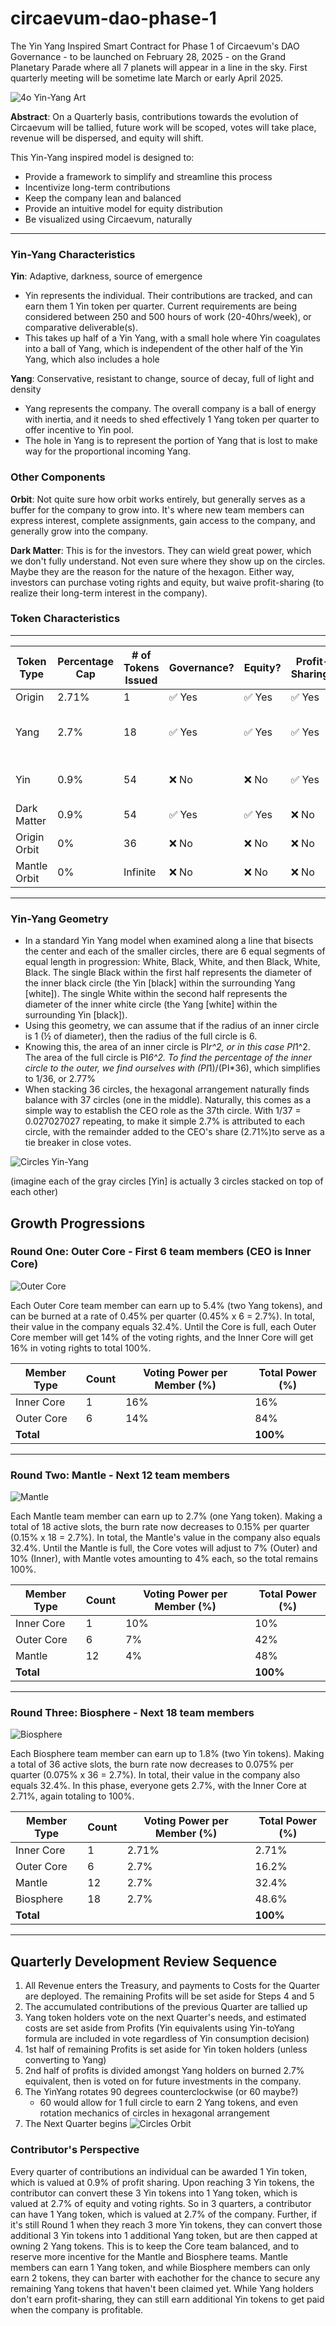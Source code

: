 # circaevum-dao-phase-1
The Yin Yang Inspired Smart Contract for Phase 1 of Circaevum's DAO Governance - to be launched on February 28, 2025 - on the Grand Planetary Parade where all 7 planets will appear in a line in the sky. First quarterly meeting will be sometime late March or early April 2025.

![4o Yin-Yang Art](./images/4o-yin-yang-art.png)

**Abstract**:
On a Quarterly basis, contributions towards the evolution of Circaevum will be tallied, future work will be scoped, votes will take place, revenue will be dispersed, and equity will shift.

This Yin-Yang inspired model is designed to:
- Provide a framework to simplify and streamline this process
- Incentivize long-term contributions
- Keep the company lean and balanced
- Provide an intuitive model for equity distribution
- Be visualized using Circaevum, naturally

---

### Yin-Yang Characteristics
**Yin**: Adaptive, darkness, source of emergence
- Yin represents the individual. Their contributions are tracked, and can earn them 1 Yin token per quarter. Current requirements are being considered between 250 and 500 hours of work (20-40hrs/week), or comparative deliverable(s).
- This takes up half of a Yin Yang, with a small hole where Yin coagulates into a ball of Yang, which is independent of the other half of the Yin Yang, which also includes a hole

**Yang**: Conservative, resistant to change, source of decay, full of light and density
- Yang represents the company. The overall company is a ball of energy with inertia, and it needs to shed effectively 1 Yang token per quarter to offer incentive to Yin pool.
- The hole in Yang is to represent the portion of Yang that is lost to make way for the proportional incoming Yang.

### Other Components

**Orbit**:
Not quite sure how orbit works entirely, but generally serves as a buffer for the company to grow into. It's where new team members can express interest, complete assignments, gain access to the company, and generally grow into the company.

**Dark Matter**:
This is for the investors. They can wield great power, which we don't fully understand. Not even sure where they show up on the circles. Maybe they are the reason for the nature of the hexagon. Either way, investors can purchase voting rights and equity, but waive profit-sharing (to realize their long-term interest in the company).


### Token Characteristics
---
| Token Type                          | Percentage Cap | # of Tokens Issued | Governance? | Equity? | Profit-Sharing? | Conversion Possible? | Transferable? | Burnable? | Decay Mechanic?                          |
|-------------------------------------|----------------|--------------------|-------------|---------|-----------------|----------------------|---------------|-----------|------------------------------------------|
| Origin                              | 2.71%          | 1                  | ✅ Yes      | ✅ Yes  | ✅ Yes          | ❌ No                | ✅ Yes        | ✅ Yes    | ❌ No                                   |
| Yang                                | 2.7%           | 18                 | ✅ Yes      | ✅ Yes  | ✅ Yes          | ✅ Yes               | ✅ Yes        | ✅ Yes    | ✅ Yes (if inactive before fully earned) |
| Yin                                 | 0.9%           | 54                 | ❌ No       | ❌ No   | ✅ Yes          | ✅ Yes               | ✅ Yes        | ✅ Yes    | ✅ Yes (depletes if inactive)            |
| Dark Matter                         | 0.9%           | 54                | ✅ Yes      | ✅ Yes  | ❌ No           | ❌ No                | ✅ Yes        | ✅ Yes    | ❌ No                                   |
| Origin Orbit                        | 0%             | 36                 | ❌ No       | ❌ No   | ❌ No           | Can Apply to Yin/Yang| ✅ Yes        | ✅ Yes    | ❌ No                                   |
| Mantle Orbit                        | 0%             | Infinite           | ❌ No       | ❌ No   | ❌ No           | Can Apply to Yin/Yang| ✅ Yes        | ✅ Yes    | ❌ No                                   |
---

### Yin-Yang Geometry
- In a standard Yin Yang model when examined along a line that bisects the center and each of the smaller circles, there are 6 equal segments of equal length in progression: White, Black, White, and then Black, White, Black. The single Black within the first half represents the diameter of the inner black circle (the Yin [black] within the surrounding Yang [white]). The single White within the second half represents the diameter of the inner white circle (the Yang [white] within the surrounding Yin [black]).
- Using this geometry, we can assume that if the radius of an inner circle is 1 (½ of diameter), then the radius of the full circle is 6. 
- Knowing this, the area of an inner circle is PI*r^2, or in this case PI*1^2. The area of the full circle is PI*6^2. To find the percentage of the inner circle to the outer, we find ourselves with (PI*1)/(PI*36), which simplifies to 1/36, or 2.77%
- When stacking 36 circles, the hexagonal arrangement naturally finds balance with 37 circles (one in the middle). Naturally, this comes as a simple way to establish the CEO role as the 37th circle. With 1/37 = 0.027027027 repeating, to make it simple 2.7% is attributed to each circle, with the remainder added to the CEO's share (2.71%)to serve as a tie breaker in close votes.

![Circles Yin-Yang](./images/circles-yinyang-orbit-gray.png)

(imagine each of the gray circles [Yin] is actually 3 circles stacked on top of each other)


## Growth Progressions
### Round One: Outer Core - First 6 team members (CEO is Inner Core)
![Outer Core](./images/circles-core7.png)

Each Outer Core team member can earn up to 5.4% (two Yang tokens), and can be burned at a rate of 0.45% per quarter (0.45% x 6 = 2.7%). In total, their value in the company equals 32.4%. Until the Core is full, each Outer Core member will get 14% of the voting rights, and the Inner Core will get 16% in voting rights to total 100%.

| Member Type    | Count | Voting Power per Member (%) | Total Power (%) |
|----------------|-------|-----------------------------|-----------------|
| Inner Core     | 1     | 16%                         | 16%             |
| Outer Core     | 6     | 14%                         | 84%             |
| **Total**      |       |                             | **100%**        |

---
### Round Two: Mantle - Next 12 team members
![Mantle](./images/circles-mantle19.png)

Each Mantle team member can earn up to 2.7% (one Yang token). Making a total of 18 active slots, the burn rate now decreases to 0.15% per quarter (0.15% x 18 = 2.7%). In total, the Mantle's value in the company also equals 32.4%. Until the Mantle is full, the Core votes will adjust to 7% (Outer) and 10% (Inner), with Mantle votes amounting to 4% each, so the total remains 100%.

| Member Type    | Count | Voting Power per Member (%) | Total Power (%) |
|----------------|-------|-----------------------------|-----------------|
| Inner Core     | 1     | 10%                         | 10%             |
| Outer Core     | 6     | 7%                          | 42%             |
| Mantle         | 12    | 4%                          | 48%             |
| **Total**      |       |                             | **100%**        |

---
### Round Three: Biosphere - Next 18 team members

![Biosphere](./images/circles-orbit.png)

Each Biosphere team member can earn up to 1.8% (two Yin tokens). Making a total of 36 active slots, the burn rate now decreases to 0.075% per quarter (0.075% x 36 = 2.7%). In total, their value in the company also equals 32.4%. In this phase, everyone gets 2.7%, with the Inner Core at 2.71%, again totaling to 100%.

| Member Type    | Count | Voting Power per Member (%) | Total Power (%) |
|----------------|-------|-----------------------------|-----------------|
| Inner Core     | 1     | 2.71%                       | 2.71%           |
| Outer Core     | 6     | 2.7%                        | 16.2%           |
| Mantle         | 12    | 2.7%                        | 32.4%           |
| Biosphere      | 18    | 2.7%                        | 48.6%           |
| **Total**      |       |                             | **100%**        |

---



## Quarterly Development Review Sequence

1. All Revenue enters the Treasury, and payments to Costs for the Quarter are deployed. The remaining Profits will be set aside for Steps 4 and 5
2. The accumulated contributions of the previous Quarter are tallied up
3. Yang token holders vote on the next Quarter's needs, and estimated costs are set aside from Profits (Yin equivalents using Yin-toYang formula are included in vote regardless of Yin consumption decision)
4. 1st half of remaining Profits is set aside for Yin token holders (unless converting to Yang)
5. 2nd half of profits is divided amongst Yang holders on burned 2.7% equivalent, then is voted on for future investments in the company.
6. The YinYang rotates 90 degrees counterclockwise (or 60 maybe?)
    - 60 would allow for 1 full circle to earn 2 Yang tokens, and even rotation mechanics of circles in hexagonal arrangement
7. The Next Quarter begins
![Circles Orbit](./images/circles-quarter.png)


### Contributor's Perspective
Every quarter of contributions an individual can be awarded 1 Yin token, which is valued at 0.9% of profit sharing. Upon reaching 3 Yin tokens, the contributor can convert these 3 Yin tokens into 1 Yang token, which is valued at 2.7% of equity and voting rights. So in 3 quarters, a contributor can have 1 Yang token, which is valued at 2.7% of the company. Further, if it's still Round 1 when they reach 3 more Yin tokens, they can convert those additional 3 Yin tokens into 1 additional Yang token, but are then capped at owning 2 Yang tokens. This is to keep the Core team balanced, and to reserve more incentive for the Mantle and Biosphere teams. Mantle members can earn 1 Yang token, and while Biosphere members can only earn 2 tokens, they can barter with eachother for the chance to secure any remaining Yang tokens that haven't been claimed yet. While Yang holders don't earn profit-sharing, they can still earn additional Yin tokens to get paid when the company is profitable. 
